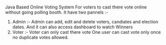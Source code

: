 Java Based Online Voting System For voters to cast there vote online without going polling booth. 
It have two pannels :-
1. Admin :- Admin can add, edit and delete voters, candiates and election dates. And it can also access dashboard to watch Winners
2. Voter :- Voter can only cast there vote
   One user can cast vote only once no duplicate votes allowed.
